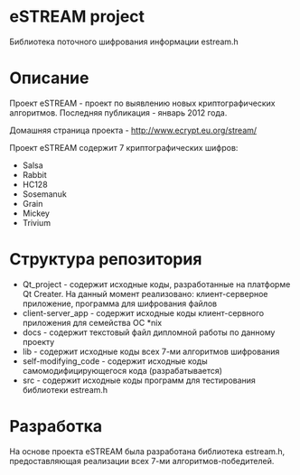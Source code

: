 # eSTREAM project

Библиотека поточного шифрования информации estream.h

# Описание

Проект eSTREAM - проект по выявлению новых криптографических алгоритмов. Последняя публикация - январь 2012 года.

Домашняя страница проекта - http://www.ecrypt.eu.org/stream/

Проект eSTREAM содержит 7 криптографических шифров:
- Salsa
- Rabbit
- HC128
- Sosemanuk
- Grain
- Mickey
- Trivium

# Структура репозитория

- Qt_project - содержит исходные коды, разработанные на платформе Qt Creater. На данный момент реализовано: клиент-серверное приложение, программа для шифрования файлов
- client-server_app - содержит исходные коды клиент-сервного приложения для семейства ОС *nix
- docs - содержит текстовый файл дипломной работы по данному проекту
- lib - содержит исходные коды всех 7-ми алгоритмов шифрования
- self-modifying_code - содержит исходные коды самомодифицирующегося кода (разрабатывается)
- src - содержит исходные коды программ для тестирования библиотеки estream.h

# Разработка

На основе проекта eSTREAM была разработана библиотека estream.h, предоставляющая реализации всех 7-ми алгоритмов-победителей.


